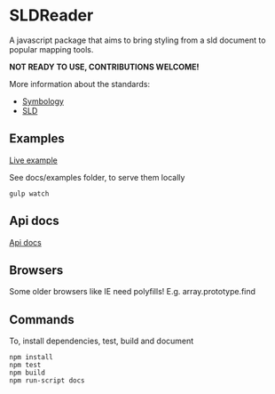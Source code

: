 # SLDReader

A javascript package that aims to bring styling from a sld document to popular mapping
tools.

**NOT READY TO USE, CONTRIBUTIONS WELCOME!**

More information about the standards:

* [Symbology](http://www.opengeospatial.org/standards/symbol/)
* [SLD](http://www.opengeospatial.org/standards/sld)

## Examples

[Live example](https://nieuwlandgeo.github.io/SLDReader/examples)

See docs/examples folder, to serve them locally

```
gulp watch
```

## Api docs

[Api docs](https://nieuwlandgeo.github.io/SLDReader#api)

## Browsers

Some older browsers like IE need polyfills! E.g. array.prototype.find

## Commands

To, install dependencies, test, build and document

```
npm install
npm test
npm build
npm run-script docs
```
